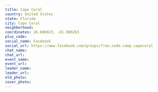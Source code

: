 ```yaml
---
title: Cape Coral
country: United States
state: Florida
city: Cape Coral
neighborhood: 
coordinates: 26.606923, -81.980263
plus_code:
social_name: Facebook
social_url: https://www.facebook.com/groups/free.code.camp.capecoral
chat_name:
chat_url:
event_name:
event_url:
leader_name:
leader_url:
old_photo: 
cover_photo:
---
```

